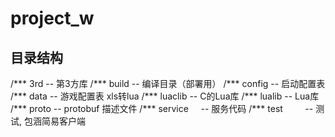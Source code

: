 # project_w


## 目录结构

/*** 3rd       	  -- 第3方库
/*** build        -- 编译目录（部署用）
/*** config       -- 启动配置表
/*** data         -- 游戏配置表 xls转lua
/*** luaclib      -- C的Lua库
/*** lualib       -- Lua库
/*** proto        -- protobuf 描述文件
/*** service      -- 服务代码
/*** test         -- 测试, 包涵简易客户端
